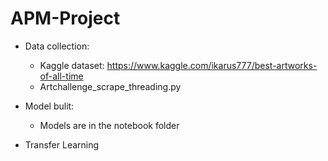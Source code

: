 # APM-Project
* Data collection:
  * Kaggle dataset: https://www.kaggle.com/ikarus777/best-artworks-of-all-time
  * Artchallenge_scrape_threading.py
  
* Model bulit:
  * Models are in the notebook folder

* Transfer Learning

